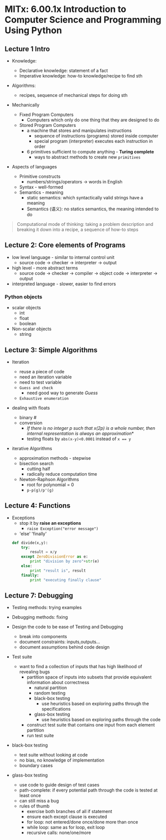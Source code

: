 # MITx: 6.00.1x Introduction to Computer Science and Programming Using Python

## Lecture 1 Intro

* Knowledge:
	+ Declarative knowledge: statement of a fact
	+ Imperative knowledge: how-to knowledge/recipe to find sth
* Algorithms:
	+ recipes, sequence of mechanical steps for doing sth
* Mechanically
	+ Fixed Program Computers
		- Computers which only do one thing that they are designed to do
	+ Stored Program Computers
		- a machine that stores and manipulates instructions
			* sequence of instructions (programs) stored inside computer
			* special program (interpreter) executes each instruction in order
		- 6 primitives sufficient to compute anything - **Turing complete**
			* ways to abstract methods to create new `primitives`

* Aspects of languages
	+ Primitive constructs
		- numbers/strings/operators -> words in English
	+ Syntax - well-formed
	+ Semantics - meaning
		- static semantics: which syntactically valid strings have a meaning
		- Semantics (语义): no statics semantics, the meaning intended to do

> Computational mode of thinking: taking a problem description and breaking it down into a recipe, a sequence of how-to steps

## Lecture 2: Core elements of Programs

* low level language - similar to internal control unit
	- source code -> checker -> interpreter -> output
* high level - more abstract terms
	- source code -> checker -> compiler -> object code -> interpreter -> output
* interpreted language - slower, easier to find errors

### Python objects
* scalar objects
	+ int
	+ float
	+ boolean
* Non-scalar objects
	+ string

## Lecture 3: Simple Algorithms

* Iteration
	+ reuse a piece of code
	+ need an iteration variable
	+ need to test variable
	+ `Guess and check`
		- need good way to generate *Guess*
	+ `Exhaustive enumeration`

* dealing with floats
	+ binary #
	+ conversion
		- **If there is no integer p such that x*(2**p) is a whole number,
		then internal representation is always an approximation**
		- testing floats by `abs(x-y)<0.0001` instead of `x == y`
* iterative Algorithms
	* approximation methods - stepwise
	* bisection search
		+ cutting half
		+ radically reduce computation time
	* Newton-Raphson Algorithms
		+ root for polynomial = 0
		+ `p-p(g)/p'(g)`

## Lecture 4: Functions
* Exceptions
	+ stop it by **raise an exceptions**
		* `raise Exception("error message")`
	+ 'else' 'finally'
	```python
	def divide(x,y):
		try:
			result = x/y
		except ZeroDivisionError as e:
			print "division by zero"+str(e)
		else:
			print "result is", result
		finally:
			print "executing finally clause"
	```

## Lecture 7: Debugging
* Testing methods: trying examples
* Debugging methods: fixing
* Design the code to be ease of Testing and Debugging
	+ break into components
	+ document constraints: inputs,outputs...
	+ document assumptions behind code design

* Test suite
	+ want to find a collection of inputs that has high likelihood of revealing bugs
		+ partition space of inputs into subsets that provide equivalent information about correctness
			+ natural partition
			+ random testing
			+ black-box testing
				* use heuristics based on exploring paths through the specifications
			+ glass-box testing
				* use heuristics based on exploring paths through the code
		+ construct test suite that contains one input from each element partition
		+ run test suite


* black-box testing
	+ test suite without looking at code
	+ no bias, no knowledge of implementation
	+ boundary cases
* glass-box testing
	+ use code to guide design of test cases
	+ path-complete: if every potential path through the code is tested at least once
	+ can still miss a bug
	+ rules of thumb
		+ exercise both branches of all if statement
		+ ensure each except clause is executed
		+ for loop: not entered/done once/done more than once
		+ while loop: same as for loop, exit loop
		+ recursive calls: none/one/more
